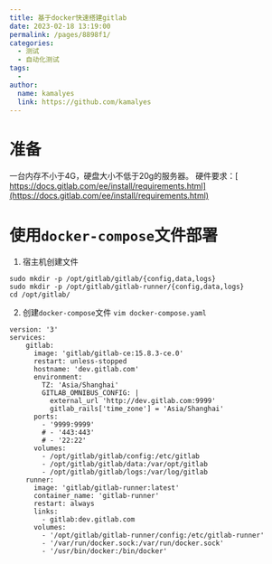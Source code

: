 ```yaml
---
title: 基于docker快速搭建gitlab
date: 2023-02-18 13:19:00
permalink: /pages/8898f1/
categories:
  - 测试
  - 自动化测试
tags:
  - 
author: 
  name: kamalyes
  link: https://github.com/kamalyes
---
```

# **准备**

一台内存不小于4G，硬盘大小不低于20g的服务器。
硬件要求：​[​https://docs.gitlab.com/ee/install/requirements.html​](https://docs.gitlab.com/ee/install/requirements.html)​


# 使用`docker-compose`文件部署
1. 宿主机创建文件
```
sudo mkdir -p /opt/gitlab/gitlab/{config,data,logs}
sudo mkdir -p /opt/gitlab/gitlab-runner/{config,data,logs}
cd /opt/gitlab/
```
2. 创建`docker-compose`文件 `vim docker-compose.yaml`
```docker
version: '3'
services:
    gitlab:
      image: 'gitlab/gitlab-ce:15.8.3-ce.0'
      restart: unless-stopped
      hostname: 'dev.gitlab.com'
      environment:
        TZ: 'Asia/Shanghai'
        GITLAB_OMNIBUS_CONFIG: |
          external_url 'http://dev.gitlab.com:9999'
          gitlab_rails['time_zone'] = 'Asia/Shanghai'
      ports:
        - '9999:9999'
        # - '443:443'
        # - '22:22'
      volumes:
        - /opt/gitlab/gitlab/config:/etc/gitlab
        - /opt/gitlab/gitlab/data:/var/opt/gitlab
        - /opt/gitlab/gitlab/logs:/var/log/gitlab
    runner:
      image: 'gitlab/gitlab-runner:latest'
      container_name: 'gitlab-runner'
      restart: always
      links:
        - gitlab:dev.gitlab.com
      volumes:
        - '/opt/gitlab/gitlab-runner/config:/etc/gitlab-runner'
        - '/var/run/docker.sock:/var/run/docker.sock'
        - '/usr/bin/docker:/bin/docker'
```
